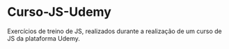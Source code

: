 # Curso-JS-Udemy
Exercícios de treino de JS, realizados durante a realização de um curso de JS da plataforma Udemy.
